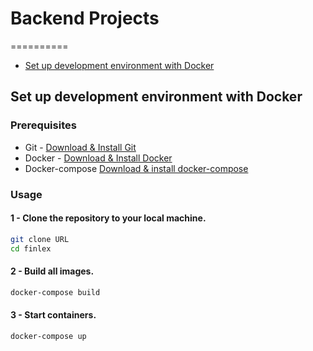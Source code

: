 # Backend Projects
==========

- [Set up development environment with Docker](#set-up-development-environment-with-docker)

## Set up development environment with Docker

### Prerequisites
- Git - [Download & Install Git](https://git-scm.com/downloads)
- Docker - [Download & Install Docker](https://docs.docker.com/get-docker/)
- Docker-compose [Download & install docker-compose](https://docs.docker.com/compose/install/)

### Usage
#### 1 - Clone the repository to your local machine.

```bash
git clone URL
cd finlex
```

#### 2 - Build all images.

```bash
docker-compose build
```

#### 3 - Start containers.

```bash
docker-compose up
```
